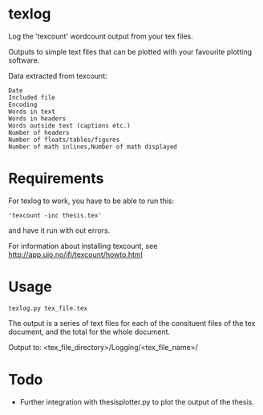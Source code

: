 # texlog
Log the 'texcount' wordcount output from your tex files.

Outputs to simple text files that can be plotted with your favourite plotting
software.

Data extracted from texcount:

	Date
	Included file
	Encoding
	Words in text
	Words in headers
	Words outside text (captions etc.)
	Number of headers
	Number of floats/tables/figures
	Number of math inlines,Number of math displayed

# Requirements

For texlog to work, you have to be able to run this: 

	'texcount -inc thesis.tex'

and have it run with out errors.

For information about installing texcount, see http://app.uio.no/ifi/texcount/howto.html

# Usage 

	texlog.py tex_file.tex


The output is a series of text files for each of the consituent files of the tex document, and the total for the whole document.

Output to: 
	<tex_file_directory>/Logging/<tex_file_name>/



# Todo
- Further integration with thesisplotter.py to plot the output of the thesis.
